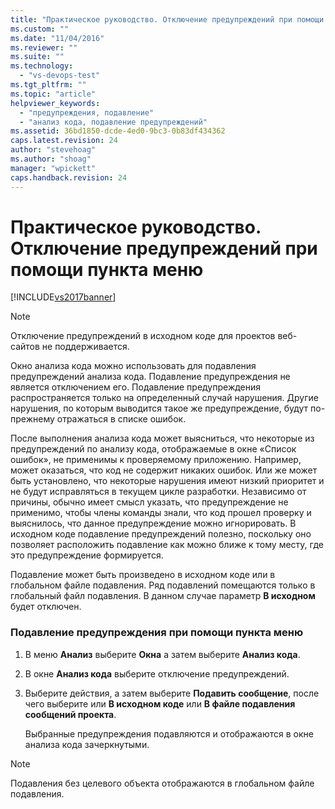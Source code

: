 ```yaml
---
title: "Практическое руководство. Отключение предупреждений при помощи пункта меню | Microsoft Docs"
ms.custom: ""
ms.date: "11/04/2016"
ms.reviewer: ""
ms.suite: ""
ms.technology: 
  - "vs-devops-test"
ms.tgt_pltfrm: ""
ms.topic: "article"
helpviewer_keywords: 
  - "предупреждения, подавление"
  - "анализ кода, подавление предупреждений"
ms.assetid: 36bd1850-dcde-4ed0-9bc3-0b83df434362
caps.latest.revision: 24
author: "stevehoag"
ms.author: "shoag"
manager: "wpickett"
caps.handback.revision: 24
---
```

# Практическое руководство. Отключение предупреждений при помощи пункта меню
[!INCLUDE[vs2017banner](../code-quality/includes/vs2017banner.md)]

> [!NOTE]
>  Отключение предупреждений в исходном коде для проектов веб\-сайтов не поддерживается.  
  
 Окно анализа кода можно использовать для подавления предупреждений анализа кода.  Подавление предупреждения не является отключением его.  Подавление предупреждения распространяется только на определенный случай нарушения.  Другие нарушения, по которым выводится такое же предупреждение, будут по\-прежнему отражаться в списке ошибок.  
  
 После выполнения анализа кода может выясниться, что некоторые из предупреждений по анализу кода, отображаемые в окне «Список ошибок», не применимы к проверяемому приложению.  Например, может оказаться, что код не содержит никаких ошибок.  Или же может быть установлено, что некоторые нарушения имеют низкий приоритет и не будут исправляться в текущем цикле разработки.  Независимо от причины, обычно имеет смысл указать, что предупреждение не применимо, чтобы члены команды знали, что код прошел проверку и выяснилось, что данное предупреждение можно игнорировать.  В исходном коде подавление предупреждений полезно, поскольку оно позволяет расположить подавление как можно ближе к тому месту, где это предупреждение формируется.  
  
 Подавление может быть произведено в исходном коде или в глобальном файле подавления.  Ряд подавлений помещаются только в глобальный файл подавления.  В данном случае параметр **В исходном** будет отключен.  
  
### Подавление предупреждения при помощи пункта меню  
  
1.  В меню **Анализ** выберите **Окна** а затем выберите **Анализ кода**.  
  
2.  В окне **Анализ кода** выберите отключение предупреждений.  
  
3.  Выберите действия, а затем выберите **Подавить сообщение**, после чего выберите или **В исходном коде** или **В файле подавления сообщений проекта**.  
  
     Выбранные предупреждения подавляются и отображаются в окне анализа кода зачеркнутыми.  
  
> [!NOTE]
>  Подавления без целевого объекта отображаются в глобальном файле подавления.